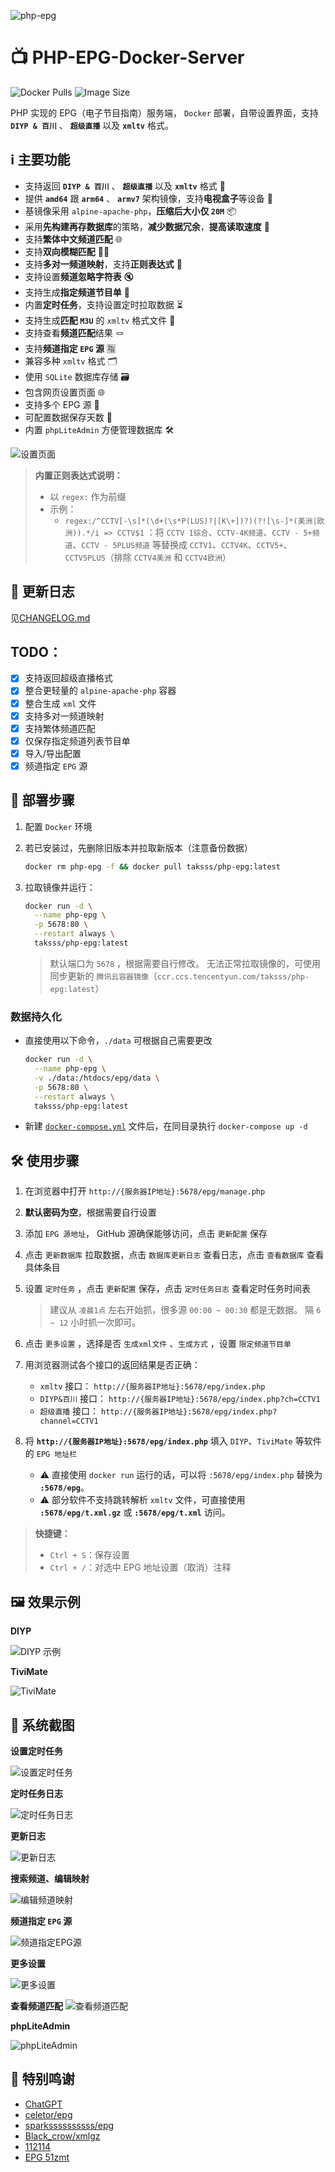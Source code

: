 ![php-epg](https://socialify.git.ci/TakcC/PHP-EPG-Docker-Server/image?description=1&descriptionEditable=Docker%F0%9F%90%B3%20%E9%83%A8%E7%BD%B2%EF%BC%8C%E5%B8%A6%E8%AE%BE%E7%BD%AE%E7%95%8C%E9%9D%A2%EF%BC%8C%E6%94%AF%E6%8C%81%20DIYP%20%26%20%E7%99%BE%E5%B7%9D%20%E3%80%81%20%E8%B6%85%E7%BA%A7%E7%9B%B4%E6%92%AD%20%E4%BB%A5%E5%8F%8A%20xmltv%20%E3%80%82&font=Inter&forks=1&issues=1&language=1&name=1&owner=1&pattern=Circuit%20Board&pulls=1&stargazers=1&theme=Auto)

# 📺 PHP-EPG-Docker-Server
![Docker Pulls](https://img.shields.io/docker/pulls/taksss/php-epg) ![Image Size](https://img.shields.io/docker/image-size/taksss/php-epg)

PHP 实现的 EPG（电子节目指南）服务端， `Docker` 部署，自带设置界面，支持 **`DIYP & 百川`** 、 **`超级直播`** 以及 **`xmltv`** 格式。

## ℹ️ 主要功能
- 支持返回 **`DIYP & 百川`** 、 **`超级直播`** 以及 **`xmltv`** 格式 📡
- 提供 **`amd64`** 跟 **`arm64`** 、 **`armv7`** 架构镜像，支持**电视盒子**等设备 🐳
- 基镜像采用 `alpine-apache-php`，**压缩后大小仅 `20M`** 📦
- 采用**先构建再存数据库**的策略，**减少数据冗余**，**提高读取速度** 🚀
- 支持**繁体中文频道匹配** 🌐
- 支持**双向模糊匹配** ✍🏻
- 支持**多对一频道映射**，支持**正则表达式** 🔄
- 支持设置**频道忽略字符表** 🔇
- 支持生成**指定频道节目单** 📝
- 内置**定时任务**，支持设置定时拉取数据 ⏳
- 支持生成**匹配 `M3U`** 的 `xmltv` 格式文件 💯
- 支持查看**频道匹配**结果 🪢
- 支持**频道指定 `EPG` 源** 🈯
- 兼容多种 `xmltv` 格式 🗂️
- 使用 `SQLite` 数据库存储 🗃️
- 包含网页设置页面 🌐
- 支持多个 EPG 源 📡
- 可配置数据保存天数 📅
- 内置 `phpLiteAdmin` 方便管理数据库 🛠️

![设置页面](/pic/management.png)

> **内置正则表达式说明：**
> - 以 `regex:` 作为前缀
> - 示例：
>   - `regex:/^CCTV[-\s]*(\d+(\s*P(LUS)?|[K\+])?)(?![\s-]*(美洲|欧洲)).*/i => CCTV$1` ：将 `CCTV 1综合`、`CCTV-4K频道`、`CCTV - 5+频道`、`CCTV - 5PLUS频道` 等替换成 `CCTV1`、`CCTV4K`、`CCTV5+`、`CCTV5PLUS`（排除 `CCTV4美洲` 和 `CCTV4欧洲`）

## 📝 更新日志

见[CHANGELOG.md](./CHANGELOG.md)

## TODO：

- [x] 支持返回超级直播格式
- [x] 整合更轻量的 `alpine-apache-php` 容器
- [x] 整合生成 `xml` 文件
- [x] 支持多对一频道映射
- [x] 支持繁体频道匹配
- [x] 仅保存指定频道列表节目单
- [x] 导入/导出配置
- [x] 频道指定 `EPG` 源

## 🚀 部署步骤

1. 配置 `Docker` 环境

2. 若已安装过，先删除旧版本并拉取新版本（注意备份数据）

   ```bash
   docker rm php-epg -f && docker pull taksss/php-epg:latest
   ```

3. 拉取镜像并运行：

   ```bash
   docker run -d \
     --name php-epg \
     -p 5678:80 \
     --restart always \
     taksss/php-epg:latest
   ```

   > 默认端口为 `5678` ，根据需要自行修改。
   > 无法正常拉取镜像的，可使用同步更新的 `腾讯云容器镜像`（`ccr.ccs.tencentyun.com/taksss/php-epg:latest`）

### 数据持久化
- 直接使用以下命令，`./data` 可根据自己需要更改
    ```bash
    docker run -d \
      --name php-epg \
      -v ./data:/htdocs/epg/data \
      -p 5678:80 \
      --restart always \
      taksss/php-epg:latest
    ```

- 新建 [`docker-compose.yml`](./docker-compose.yml) 文件后，在同目录执行 `docker-compose up -d`

## 🛠️ 使用步骤

1. 在浏览器中打开 `http://{服务器IP地址}:5678/epg/manage.php`
2. **默认密码为空**，根据需要自行设置
3. 添加 `EPG 源地址`， GitHub 源确保能够访问，点击 `更新配置` 保存
4. 点击 `更新数据库` 拉取数据，点击 `数据库更新日志` 查看日志，点击 `查看数据库` 查看具体条目
5. 设置 `定时任务` ，点击 `更新配置` 保存，点击 `定时任务日志` 查看定时任务时间表

    > 建议从 `凌晨1点` 左右开始抓，很多源 `00:00 ~ 00:30` 都是无数据。
    > 隔 `6 ~ 12` 小时抓一次即可。

6. 点击 `更多设置` ，选择是否 `生成xml文件` 、`生成方式` ，设置 `限定频道节目单`
7. 用浏览器测试各个接口的返回结果是否正确：
    - `xmltv` 接口： `http://{服务器IP地址}:5678/epg/index.php`
    - `DIYP&百川` 接口： `http://{服务器IP地址}:5678/epg/index.php?ch=CCTV1`
    - `超级直播` 接口： `http://{服务器IP地址}:5678/epg/index.php?channel=CCTV1`
8. 将 **`http://{服务器IP地址}:5678/epg/index.php`** 填入 `DIYP`、`TiviMate` 等软件的 `EPG 地址栏`
    - ⚠️ 直接使用 `docker run` 运行的话，可以将 `:5678/epg/index.php` 替换为 **`:5678/epg`**。
    - ⚠️ 部分软件不支持跳转解析 `xmltv` 文件，可直接使用 **`:5678/epg/t.xml.gz`** 或 **`:5678/epg/t.xml`** 访问。

> **快捷键：**
>
> - `Ctrl + S`：保存设置
> - `Ctrl + /`：对选中 EPG 地址设置（取消）注释

## 🖼️ 效果示例

**DIYP**

![DIYP 示例](/pic/DIYP.png)

**TiviMate**

![TiviMate](/pic/TiviMate.jpg)

## 📸 系统截图

**设置定时任务**

![设置定时任务](/pic/cronSet.png)

**定时任务日志**

![定时任务日志](/pic/cronLog.png)

**更新日志**

![更新日志](/pic/updateLog.png)

**搜索频道、编辑映射**

![编辑频道映射](/pic/channelsMapping.png)

**频道指定 `EPG` 源**

![频道指定EPG源](/pic/channelsBindEPG.png)

**更多设置**

![更多设置](/pic/moresetting.png)

**查看频道匹配**
![查看频道匹配](/pic/channelsMatch.png)

**phpLiteAdmin**

![phpLiteAdmin](/pic/phpliteadmin.png)

## 🙏 特别鸣谢
- [ChatGPT](https://chatgpt.com/)
- [celetor/epg](https://github.com/celetor/epg)
- [sparkssssssssss/epg](https://github.com/sparkssssssssss/epg)
- [Black_crow/xmlgz](https://gitee.com/Black_crow/xmlgz)
- [112114](https://diyp.112114.xyz/)
- [EPG 51zmt](http://epg.51zmt.top:8000/)
